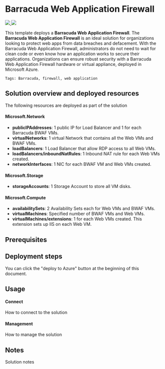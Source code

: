 # Barracuda Web Application Firewall

<a href="https://portal.azure.com/#create/Microsoft.Template/uri/https%3A%2F%2Fraw.githubusercontent.com%2FAzure%2Fazure-quickstart-templates%2Fmaster%2Fbarracuda-waf%2Fazuredeploy.json" target="_blank">
<img src="http://azuredeploy.net/deploybutton.png"/>
</a>
<a href="http://armviz.io/#/?load=https%3A%2F%2Fraw.githubusercontent.com%2FAzure%2Fazure-quickstart-templates%2Fmaster%2Fbarracuda-waf%2Fazuredeploy.json" target="_blank">
<img src="http://armviz.io/visualizebutton.png"/>
</a>


This template deploys a **Barracuda Web Application Firewall**. The **Barracuda Web Application Firewall** is an ideal solution for organizations looking to protect web apps from data breaches and defacement. With the Barracuda Web Application Firewall, administrators do not need to wait for clean code or even know how an application works to secure their applications. Organizations can ensure robust security with a Barracuda Web Application Firewall hardware or virtual appliance, deployed in Microsoft Azure.

`Tags: Barracuda, firewall, web application`

## Solution overview and deployed resources


The following resources are deployed as part of the solution

#### Microsoft.Network


+ **publicIPAddresses**: 1 public IP for Load Balancer and 1 for each Barracuda BWAF VMs.
+ **virtualNetworks**: 1 virtual Network that contains all the Web VMs and BWAF VMs.
+ **loadBalancers**: 1 Load Balancer that allow RDP access to all Web VMs.
+ **loadBalancers/inboundNatRules**: 1 Inbound NAT rule for each Web VMs created.
+ **networkInterfaces**: 1 NIC for each BWAF VM and Web VMs created. 

#### Microsoft.Storage


+ **storageAccounts**: 1 Storage Account to store all VM disks.

#### Microsoft.Compute


+ **availabilitySets**: 2 Availability Sets each for Web VMs and BWAF VMs.
+ **virtualMachines**: Specified number of BWAF VMs and Web VMs. 
+ **virtualMachines/extensions**: 1 for each Web VMs created. This extension sets up IIS on each Web VM. 

## Prerequisites



## Deployment steps

You can click the "deploy to Azure" button at the beginning of this document. 

## Usage

#### Connect

How to connect to the solution

#### Management

How to manage the solution

## Notes

Solution notes
